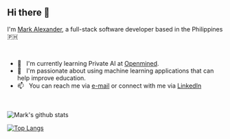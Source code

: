 ## Hi there 👋<br> 
I'm [Mark Alexander](https://m15e.me), a full-stack software developer based in the Philippines 
🇵🇭 

<br>

- 🌱 &nbsp; I'm currently learning Private AI at [Openmined](https://courses.openmined.org/).
- 🤔 &nbsp; I'm passionate about using machine learning applications that can help improve education.
- 📫 &nbsp; You can reach me via [e-mail](mailto://mark.a.rode@gmail.com) or connect with me via [LinkedIn](https://linkedin.com/in/m15e)

<br>

![Mark's github stats](https://github-readme-stats.vercel.app/api?username=m15e&show_icons=true&theme=react)

[![Top Langs](https://github-readme-stats.vercel.app/api/top-langs/?username=m15e&layout=compact&theme=react)](https://github.com/anuraghazra/github-readme-stats)




